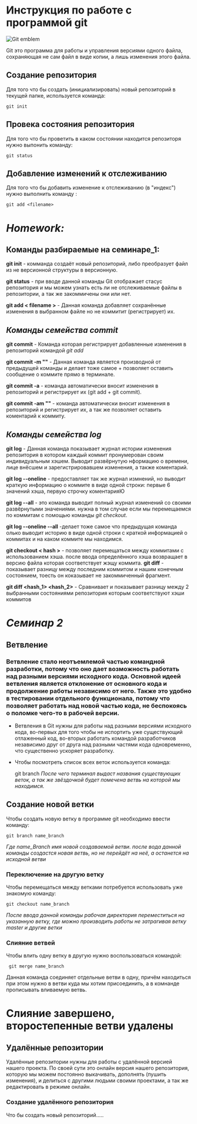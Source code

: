 # Инструкция по работе с программой git

![Git emblem](GIT.jpg)

Git это программа для работы и управления версиями одного файла, сохраняющая не сам файл в виде копии, а лишь изменения этого файла.  

## Создание репозитория

Для того что бы создать (инициализировать) новый репозиторий в текущей папке, используется команда:

    git init

## Провека состояния репозитория 

Для того что бы проветить в каком состоянии находится репозиторя нужно выпонить команду:

    git status
    
## Добавление изменений к отслеживанию
Для того что бы добавить изменение к отслеживанию (в "индекс") нужно выполнить команду :

    git add <filename>

# ***Homework:***
## Команды разбираемые на семинаре_1:
**git init** - комманда создаёт новый репозиторий, либо преобразует файл из не версионной структуры в версионную.
 
 **git status** - при вводе данной команды Git отображает стасус репозитория и мы можем узнать есть ли не отслеживаемые файлы в репозитории, а так же закоммичены они или нет.

**git add < filename >** - Данная команда добавляет сохранённые изменения в выбранном файле но не коммитит (регистрирует) их.

## *Команды семейства commit*

**git commit** - Команда которая регистрирует добавленные изменения в репозиторий командой *git add* 

**git commit -m ""** - Данная команда является производной от предыдущей команды и делает тоже самое + позволяет оставить сообщение о коммите прямо в терминале.

**git commit -a** - команда автоматически вносит изменения в репозиторий и регистрирует их (git add + git commit).

**git commit -am ""** - команда автоматически вносит изменения в репозиторий и регистрирует их, а так же позволяет оставить коментарий к коммиту.
## *Команды семейства log*
**git log** - Данная команда показывает журнал истории изменения репозитория в котором каждый коммит пронумерован своим индивидуальным хэшем. Выводит развёрнутую нформацию о времени, лице внёсшем и зарегистрировавшем изменения, а также коментарий.

**git log --oneline** - предоставляет так же журнал измнений, но выводит краткую информацию о коммите в виде одной строки: первые 6 значений хэша, первую строчку коментарияЮ

**git log --all** - это команда выводит полный журнал изменений со своими развёрнутыми значениями. нужна в том случае если мы перемещаемся по коммитам с помощью команды *git checkout*.

**git log --oneline --all** -делает тоже самое что предыдущая команда олько выводит историю в виде одной строки с краткой информацией о коммитах и на каком коммите мы находимся.

**git checkout < hash >** - позволяет перемещаться между коммитами с использованием хэша. после ввода определённого хэша возвращает в версию файла которая соответствует жэщу коммита.
**git diff** - показывает разницу между последним коммитом и нашим конечным состоянием, тоесть он коказывает не закоммиченный фрагмент.

**git diff <hash_1> <hash_2>** - Сравнивает и показывает разницу между 2 выбранными состояниями репозитория которым соответствуют хэши коммитов

# ***Семинар 2***

## Ветвление

 ### Ветвление стало неотъемлемой частью командной разработки, потому что оно дает возможность работать над разными версиями исходного кода. Основной идеей ветвления является отклонение от основного кода и продолжение работы независимо от него. Также это удобно в тестировании отдельного функционала, потому что позволяет работать над новой частью кода, не беспокоясь о поломке чего-то в рабочей версии. 

* Ветвления в Git нужны для работы над разными версиями исходного кода, во-первых для того чтобы не испортить уже существующий отлаженный код, во-вторых работать командой разработчиков независимо друг от друга над разными частями кода одновременно, что существенно ускоряет разработку.



            
* Чтобы посмотреть список всех веток используется команда:

    git branch
*После чего терминал выдаст названия существующих веток, а так же звёздочкой будет помечена ветвь на которой мы находимся.*

## Создание новой ветки

Чтобы создать новую ветку в программе git необходимо ввести команду:

    git branch name_branch
 *Где name_Branch имя новой создаваемой ветви. после вода данной команды создастся новая ветвь, но не перейдёт на неё, а останется на исходной ветви*   

### Переключение на другую ветку

Чтобы перемещаться между ветками потребуется использовать уже знакомую команду:

    git checkout name_branch
*После ввода данной команды рабочая директория переместиться на указанную ветку, где можно производить работы не затрагивая ветку master и другие ветки* 

### Слияние ветвей
Чтобы влить одну ветку в другую нужно воспользоваться командой:

     git merge name_branch
Данная команда соединяет отдельные ветви в одну, причём находиться при этом нужно в ветви куда мы хотим присоединить, а в комнанде прописывать вливаемую ветвь.

# **Слияние завершено, второстепенные ветви удалены**

## Удалённые репозитории

Удалённые репозитории нужны для работы с удалённой версией нашего проекта. По своей сути это онлайн версия нашего репозитория, которую мы можем постоянно выкачивать, дополнять (пушить изменения), и делиться с другими людьми своими проектами, а так же редактировать в режиме онлайн.

### Создание удалённого репозитория

Что бы создать новый репозиторий.....
